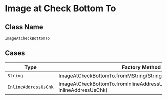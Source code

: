 
# Image at Check Bottom To

## Class Name

`ImageAtCheckBottomTo`

## Cases

| Type | Factory Method |
|  --- | --- |
| `String` | ImageAtCheckBottomTo.fromMString(String mString) |
| [`InlineAddressUsChk`](../../../doc/models/containers/inline-address-us-chk.md) | ImageAtCheckBottomTo.fromInlineAddressUsChk(InlineAddressUsChk inlineAddressUsChk) |

